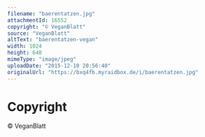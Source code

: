 ```yaml
---
filename: "baerentatzen.jpg"
attachmentId: 16552
copyright: "© VeganBlatt"
source: "VeganBlatt"
altText: "baerentatzen-vegan"
width: 1024
height: 640
mimeType: "image/jpeg"
uploadDate: "2015-12-10 20:56:40"
originalUrl: "https://bxq4fb.myraidbox.de/i/baerentatzen.jpg"
---
```


# Copyright

© VeganBlatt
